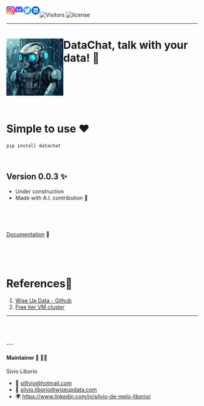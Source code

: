 <a href="https://github.com/wiseupdata/wiseupdata">
  <img align="left" alt="Wise Up Data's Instagram" width="22px" src="https://raw.githubusercontent.com/wiseupdata/wiseupdata/main/assets/instagram.png" />   
</a> 
<a href="https://github.com/wiseupdata/wiseupdata">
  <img align="left" alt="wise Up Data's Discord" width="22px" src="https://raw.githubusercontent.com/wiseupdata/wiseupdata/main/assets/discord.png" />
</a>
<a href="https://github.com/wiseupdata/wiseupdata">
  <img align="left" alt="wise Up Data | Twitter" width="22px" src="https://raw.githubusercontent.com/wiseupdata/wiseupdata/main/assets/twitter.png" />
</a>
<a href="https://github.com/wiseupdata/wiseupdata">
  <img align="left" alt="wise Up Data's LinkedIN" width="22px" src="https://raw.githubusercontent.com/wiseupdata/wiseupdata/main/assets/linkedin.png" />
</a>

![Visitors](https://api.visitorbadge.io/api/visitors?path=https%3A%2F%2Fgithub.com%2Fwiseupdata%2Fdatachat&countColor=%2337d67a&style=flat)
![license](https://img.shields.io/github/license/wiseupdata/datachat)

---
<a name="readme-top"></a>

<h1>
<img align="left" alt="DataChat" src="https://raw.githubusercontent.com/wiseupdata/datachat/main/assets/imgs/bot.jpeg" width="150" />

DataChat, talk with your data! 🚀️

</h1>

<br>
<br>
<br>
<br>
<br>

# Simple to use ❤️

```bash
pip install datachat
```

<br>

<a name="version-0.0.3"></a>

## Version 0.0.3 ✨️

- Under construction
- Made with A.I. contribution 🤖 



<br>
<br>
<br>

[Documentation](https://wiseupdata.github.io/datachat/)  🚀

<br>
<br>
<br>


# References🤘

1. [Wise Up Data - Github](https://github.com/wiseupdata)
1. [Free tier VM cluster](https://github.com/wiseupdata/terraform-oci-vm_cluster_free_tier)


---

<br>
<br><br>
---

#### Maintainer 🤗 👨‍💻

Sivio Liborio


- 💬 silllvio@hotmail.com
- 📧 silvio.liborio@wiseupdata.com
- 🌍 https://www.linkedin.com/in/silvio-de-melo-liborio/